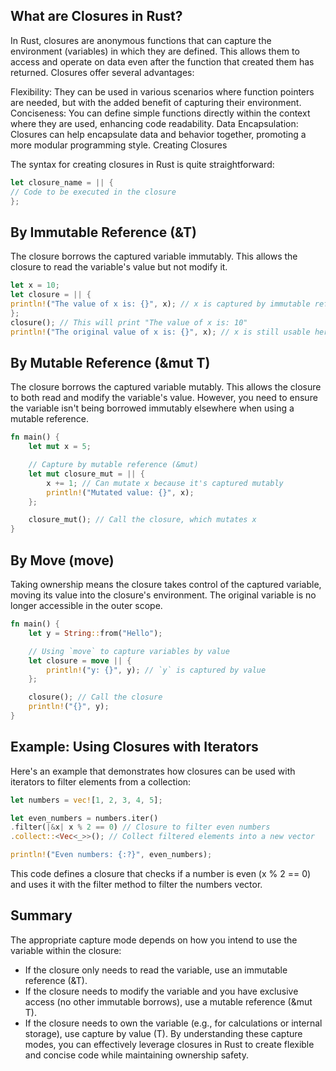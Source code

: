 ## What are Closures in Rust?

In Rust, closures are anonymous functions that can capture the environment (variables) in which they are defined. This allows them to access and operate on data even after the function that created them has returned. Closures offer several advantages:

Flexibility: They can be used in various scenarios where function pointers are needed, but with the added benefit of capturing their environment.
Conciseness: You can define simple functions directly within the context where they are used, enhancing code readability.
Data Encapsulation: Closures can help encapsulate data and behavior together, promoting a more modular programming style.
Creating Closures

The syntax for creating closures in Rust is quite straightforward:
```Rust
let closure_name = || {
// Code to be executed in the closure
};
```

## By Immutable Reference (&T)
The closure borrows the captured variable immutably. This allows the closure to read the variable's value but not modify it.

```Rust
let x = 10;
let closure = || {
println!("The value of x is: {}", x); // x is captured by immutable reference
};
closure(); // This will print "The value of x is: 10"
println!("The original value of x is: {}", x); // x is still usable here
```

## By Mutable Reference (&mut T)
The closure borrows the captured variable mutably. This allows the closure to both read and modify the variable's value. However, you need to ensure the variable isn't being borrowed immutably elsewhere when using a mutable reference.

```Rust
fn main() {
    let mut x = 5;

    // Capture by mutable reference (&mut)
    let mut closure_mut = || {
        x += 1; // Can mutate x because it's captured mutably
        println!("Mutated value: {}", x);
    };

    closure_mut(); // Call the closure, which mutates x
}
```

## By Move (move)
Taking ownership means the closure takes control of the captured variable, moving its value into the closure's environment. The original variable is no longer accessible in the outer scope.
```Rust
fn main() {
    let y = String::from("Hello");

    // Using `move` to capture variables by value
    let closure = move || {
        println!("y: {}", y); // `y` is captured by value
    };

    closure(); // Call the closure
    println!("{}", y);
}
```

## Example: Using Closures with Iterators
Here's an example that demonstrates how closures can be used with iterators to filter elements from a collection:

```Rust
let numbers = vec![1, 2, 3, 4, 5];

let even_numbers = numbers.iter()
.filter(|&x| x % 2 == 0) // Closure to filter even numbers
.collect::<Vec<_>>(); // Collect filtered elements into a new vector

println!("Even numbers: {:?}", even_numbers);
```
This code defines a closure that checks if a number is even (x % 2 == 0) and uses it with the filter method to filter the numbers vector.


## Summary
The appropriate capture mode depends on how you intend to use the variable within the closure:

* If the closure only needs to read the variable, use an immutable reference (&T).
* If the closure needs to modify the variable and you have exclusive access (no other immutable borrows), use a mutable reference (&mut T).
* If the closure needs to own the variable (e.g., for calculations or internal storage), use capture by value (T).
By understanding these capture modes, you can effectively leverage closures in Rust to create flexible and concise code while maintaining ownership safety.
